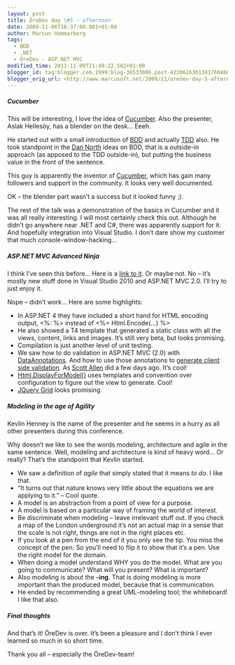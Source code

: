 ```yaml
---
layout: post
title: ÖreDev day \#5 – afternoon'
date: 2009-11-06T16:37:00.001+01:00
author: Marcus Hammarberg
tags:
  - BDD
  - .NET
  - ÖreDev - ASP.NET MVC
modified_time: 2011-11-09T21:49:22.582+01:00
blogger_id: tag:blogger.com,1999:blog-36533086.post-4220626301381760466
blogger_orig_url: <http://www.marcusoft.net/2009/11/oredev-day-5-afternoon.html>
---
```


##### Cucumber

This will be interesting, I love the idea of
<a href="http://cukes.info" target="_blank">Cucumber</a>. Also the
presenter, Aslak Hellesöy, has a blender on the desk… Eeeh.

He started out with a small introduction of
<a href="http://en.wikipedia.org/wiki/Behavior_Driven_Development"
target="_blank">BDD</a> and actually
<a href="http://en.wikipedia.org/wiki/Test-driven_development"
target="_blank">TDD</a> also. He took standpoint in the
<a href="http://dannorth.com" target="_blank">Dan North</a> ideas on
BDD, that is a outside-in approach (as apposed to the TDD outside-in),
but putting the business value in the front of the sentence.

This guy is apparently the inventor of
<a href="http://cukes.info" target="_blank">Cucumber</a>, which has gain
many followers and support in the community. It looks very well
documented.

OK – the blender part wasn’t a success but it looked funny ;).

The rest of the talk was a demonstration of the basics in Cucumber and
it was all really interesting. I will most certainly check this out.
Although he didn’t go anywhere near .NET and C#, there was apparently
support for it. And hopefully integration into Visual Studio. I don’t
dare show my customer that much console-window-hacking…

##### ASP.NET MVC Advanced Ninja

I think I’ve seen this before… Here is a
<a href="http://www.asp.net/learn/mvc-videos/video-7095.aspx"
target="_blank">link to it</a>. Or maybe not. No – it’s mostly new stuff
done in Visual Studio 2010 and ASP.NET MVC 2.0. I’ll try to just enjoy
it.

Nope – didn’t work… Here are some highlights:

- In ASP.NET 4 they have included a short hand for HTML encoding
    output, \<%: %\> instead of \<%= Html.Encode(…) %\>
- He also showed a T4 template that generated a static class with all
    the views, content, links and images. It’s still very beta, but
    looks promising.
- Compilation is just another level of unit testing.
- We saw how to do validation in ASP.NET MVC (2.0) with <a
    href="http://msdn.microsoft.com/en-us/library/system.componentmodel.dataannotations.aspx"
    target="_blank">DataAnnotations</a>. And how to use those
    annotations to <a
    href="http://msdn.microsoft.com/en-us/library/system.web.mvc.htmlhelper.enableclientvalidation(VS.100).aspx"
    target="_blank">generate client side validation</a>. As
    <a href="http://odetocode.com" target="_blank">Scott Allen</a> did a
    few days ago. It’s cool!
- <a
    href="http://bradwilson.typepad.com/blog/2009/10/aspnet-mvc-2-templates-part-1-introduction.html"
    target="_blank">Html.DisplayForModel()</a> uses templates and
    convention over configuration to figure out the view to generate.
    Cool!
- <a href="http://www.trirand.com/blog/" target="_blank">JQuery Grid</a>
    looks promising.

##### Modeling in the age of Agility

Kevlin Henney is the name of the presenter and he seems in a hurry as
all other presenters during this conference.

Why doesn’t we like to see the words modeling, architecture and agile in
the same sentence. Well, modeling and architecture is kind of heavy
word… Or really? That’s the standpoint that Kevlin started.

- We saw a definition of *agile* that simply stated that it means *to
    do*. I like that.
- “It turns out that nature knows very little about the equations we
    are applying to it.” – Cool quote.
- A model is an abstraction from a point of view for a purpose.
- A model is based on a particular way of framing the world of
    interest.
- Be discriminate when modeling – leave irrelevant stuff out. If you
    check a map of the London underground it’s not an actual map in a
    sense that the scale is not right, things are not in the right
    places etc.
- If you look at a pen from the end of it you only see the tip. You
    miss the concept of the pen. So you’ll need to flip it to show that
    it’s a pen. Use the right model for the domain.
- When doing a model understand WHY you do the model. What are you
    going to communicate? What will you present? What is important?
- Also modeling is about the –**ing**. That is doing modeling is more
    important than the produced model, because that is communication.
- He ended by recommending a great UML-modeling tool; the whiteboard!
    I like that also.

##### Final thoughts

And that’s it! ÖreDev is over. It’s been a pleasure and I don’t think I
ever learned so much in so short time.

Thank you all – especially the ÖreDev-team!
